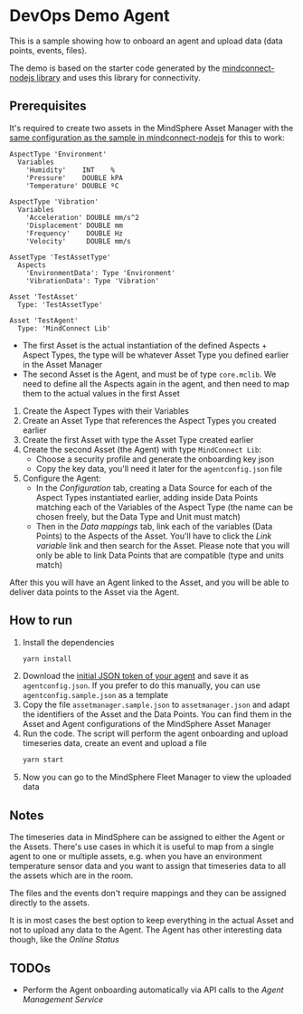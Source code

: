 # DevOps Demo Agent

This is a sample showing how to onboard an agent and upload data (data points,
events, files).

The demo is based on the starter code generated by the
[mindconnect-nodejs library](https://github.com/mindsphere/mindconnect-nodejs)
and uses this library for connectivity.

## Prerequisites

It's required to create two assets in the MindSphere Asset Manager with the
[same configuration as the sample in mindconnect-nodejs](https://github.com/mindsphere/mindconnect-nodejs#step-0-create-an-asset-type-and-aspect-types)
for this to work:

```
AspectType 'Environment'
  Variables
    'Humidity'    INT    %
    'Pressure'    DOUBLE kPA
    'Temperature' DOUBLE ºC

AspectType 'Vibration'
  Variables
    'Acceleration' DOUBLE mm/s^2
    'Displacement' DOUBLE mm
    'Frequency'    DOUBLE Hz
    'Velocity'     DOUBLE mm/s

AssetType 'TestAssetType'
  Aspects
    'EnvironmentData': Type 'Environment'
    'VibrationData': Type 'Vibration'

Asset 'TestAsset'
  Type: 'TestAssetType'

Asset 'TestAgent'
  Type: 'MindConnect Lib'
```

- The first Asset is the actual instantiation of the defined Aspects + Aspect
  Types, the type will be whatever Asset Type you defined earlier in the
  Asset Manager
- The second Asset is the Agent, and must be of type `core.mclib`. We need to
  define all the Aspects again in the agent, and then need to map them to the
  actual values in the first Asset

1. Create the Aspect Types with their Variables
1. Create an Asset Type that references the Aspect Types you created earlier
1. Create the first Asset with type the Asset Type created earlier
1. Create the second Asset (the Agent) with type `MindConnect Lib`:
    - Choose a security profile and generate the onboarding key json
    - Copy the key data, you'll need it later for the `agentconfig.json` file
1. Configure the Agent:
    - In the *Configuration* tab, creating a Data Source for each of the Aspect
      Types instantiated earlier, adding inside Data Points matching each of the
      Variables of the Aspect Type (the name can be chosen freely, but the Data
      Type and Unit must match)
    - Then in the *Data mappings* tab, link each of the variables (Data Points)
      to the Aspects of the Asset. You'll have to click the *Link variable* link
      and then search for the Asset. Please note that you will only be able to
      link Data Points that are compatible (type and units match)

After this you will have an Agent linked to the Asset, and you will be able to
deliver data points to the Asset via the Agent.

## How to run

1. Install the dependencies
    ```sh
    yarn install
    ```
1. Download the [initial JSON token of your agent](https://developer.mindsphere.io/howto/howto-agent-onboard.html#getting-the-boarding-configuration)
    and save it as `agentconfig.json`. If you prefer to do this manually,
    you can use `agentconfig.sample.json` as a template
1. Copy the file `assetmanager.sample.json` to `assetmanager.json` and adapt the
    identifiers of the Asset and the Data Points. You can find them in the Asset
    and Agent configurations of the MindSphere Asset Manager
1. Run the code. The script will perform the agent onboarding and upload
    timeseries data, create an event and upload a file
    ```sh
    yarn start
    ```
1. Now you can go to the MindSphere Fleet Manager to view the uploaded data

## Notes

The timeseries data in MindSphere can be assigned to either the Agent or the
Assets. There's use cases in which it is useful to map from a single agent to
one or multiple assets, e.g. when you have an environment temperature sensor
data and you want to assign that timeseries data to all the assets which are
in the room.

The files and the events don't require mappings and they can be assigned
directly to the assets.

It is in most cases the best option to keep everything in the actual Asset and
not to upload any data to the Agent. The Agent has other interesting data
though, like the *Online Status*

## TODOs

- Perform the Agent onboarding automatically via API calls to the
  *Agent Management Service*
